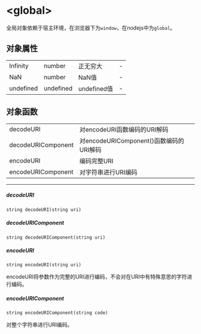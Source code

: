 # \<global\>

全局对象依赖于宿主环境，在浏览器下为`window`，在nodejs中为`global`。

## 对象属性

<table>
<tr>
    <td>Infinity</td>
    <td>number</td>
    <td>正无穷大</td>
    <td>-</td>
</tr>
<tr>
    <td>NaN</td>
    <td>number</td>
    <td>NaN值</td>
    <td>-</td>
</tr>
<tr>
    <td>undefined</td>
    <td>undefined</td>
    <td>undefined值</td>
    <td>-</td>
</tr>
</table>

## 对象函数

<table>
<tr>
    <td>decodeURI</td>
    <td>对encodeURI函数编码的URI解码</td>
</tr>
<tr>
    <td>decodeURIComponent</td>
    <td>对encodeURIComponent()函数编码的URI解码</td>
</tr>
<tr>
    <td>encodeURI</td>
    <td>编码完整URI</td>
</tr>
<tr>
    <td>encodeURIComponent</td>
    <td>对字符串进行URI编码</td>
</tr>
</table>

---

##### decodeURI
```
string decodeURI(string uri)
```

##### decodeURIComponent
```
string decodeURIComponent(string uri)
```

##### encodeURI
```
string encodeURI(string uri)
```

encodeURI将参数作为完整的URI进行编码，不会对在URI中有特殊意思的字符进行编码。

##### encodeURIComponent	
```
string encodeURIComponent(string code)
```

对整个字符串进行URI编码。